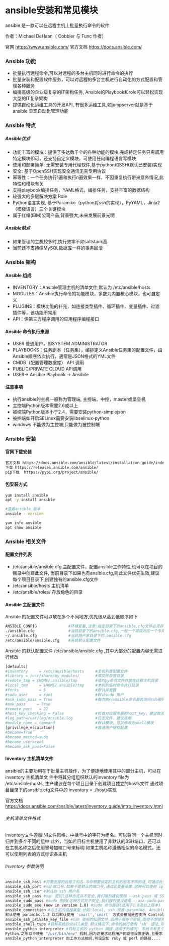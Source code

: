 # ansible安装和常见模块

ansible 是一款可以在远程主机上批量执行命令的软件  

作者：Michael DeHaan（ Cobbler 与 Func 作者）

官网 https://www.ansible.com/    官方文档  https://docs.ansible.com/



### Ansible 功能

* 批量执行远程命令,可以对远程的多台主机同时进行命令的执行
* 批量安装和配置软件服务，可以对远程的多台主机进行自动化的方式配置和管理各种服务
* 编排高级的企业级复杂的IT架构任务, Ansible的Playbook和role可以轻松实现大型的IT复杂架构
* 提供自动化运维工具的开发API, 有很多运维工具,如jumpserver就是基于 ansible 实现自动化管理功能

### Ansible 特点

##### Ansible优点
* 功能丰富的模块：提供了多达数千个的各种功能的模块,完成特定任务只需调用特定模块即可，还支持自定义模块，可使用任何编程语言写模块
* 使用和部署简单: 无需安装专用代理软件,基于python和SSH(默认已安装)实现
* 安全: 基于OpenSSH实现安全通讯无需专用协议
* 幂等性：一个任务执行1遍和执行n遍效果一样，不因重复执行带来意外情况,此特性和模块有关
* 支持playbook编排任务，YAML格式，编排任务，支持丰富的数据结构
* 较强大的多层解决方案 Role
* Python语言实现, 基于Paramiko（python对ssh的实现），PyYAML，Jinja2（模板语言）三个关键模块
* 属于红帽(IBM)公司产品,背景强大,未来发展前景光明


##### Ansible缺点

* 如果管理的主机较多时,执行效率不如saltstack高
* 当前还不支持像MySQL数据库一样的事务回滚


### Ansible 架构

####  Ansible 组成

* INVENTORY：Ansible管理主机的清单文件,默认为 /etc/ansible/hosts
* MODULES：Ansible执行命令的功能模块，多数为内置核心模块，也可自定义
* PLUGINS：模块功能的补充，如连接类型插件、循环插件、变量插件、过滤插件等，该功能不常用
* API：供第三方程序调用的应用程序编程接口


#### Ansible 命令执行来源

* USER 普通用户，即SYSTEM ADMINISTRATOR
* PLAYBOOKS：任务剧本（任务集），编排定义Ansible任务集的配置文件，由Ansible顺序依次执行，通常是JSON格式的YML文件
* CMDB（配置管理数据库） API 调用
* PUBLIC/PRIVATE CLOUD API调用
* USER-> Ansible Playbook -> Ansibile

####  注意事项

* 执行ansible的主机一般称为管理端, 主控端，中控，master或堡垒机
* 主控端Python版本需要2.6或以上
* 被控端Python版本小于2.4，需要安装python-simplejson
* 被控端如开启SELinux需要安装libselinux-python
* windows 不能做为主控端,只能做为被控制端



### Ansible 安装


#### 官网下载安装
```bash
官方文档 https://docs.ansible.com/ansible/latest/installation_guide/index.html
下载 https://releases.ansible.com/ansible/
pip下载  https://pypi.org/project/ansible/
```

#### 包安装方式
```bash
yum install ansible
apt -y install ansible

#查看ansible 版本
ansible --version

yum info ansible
apt show ansible
```



### Ansible 相关文件

#### 配置文件列表
* /etc/ansible/ansible.cfg 主配置文件，配置ansible工作特性,也可以在项目的目录中创建此文件,
当前目录下如果也有ansible.cfg,则此文件优先生效,建议每个项目目录下,创建独有的ansible.cfg文件
* /etc/ansible/hosts 主机清单
* /etc/ansible/roles/ 存放角色的目录


#### Ansible 主配置文件
Ansible 的配置文件可以放在多个不同地方,优先级从高到低顺序如下

```bash
ANSIBLE_CONFIG              #环境变量,注意:指定目录下的ansible.cfg文件必须存在才能生效
./ansible.cfg               #当前目录下的ansible.cfg,一般一个项目对应一个专用配置文件,推荐使用
~/.ansible.cfg              #当前用户家目录下的.ansible.cfg
/etc/ansible/ansible.cfg    #系统默认配置文件
```

Ansible 的默认配置文件 /etc/ansible/ansible.cfg ,其中大部分的配置内容无需进行修改

```bash
[defaults]
#inventory     = /etc/ansible/hosts     #主机列表配置文件
#library = /usr/share/my_modules/       #库文件存放目录
#remote_tmp = $HOME/.ansible/tmp        #临时py命令文件存放在远程主机目录
#local_tmp     = $HOME/.ansible/tmp     #本机的临时命令执行目录
#forks         = 5                      #默认并发数
#sudo_user     = root                   #默认sudo 用户
#ask_sudo_pass = True                   #每次执行ansible命令是否询问ssh密码
#ask_pass     = True   
#remote_port   = 22
#host_key_checking = False              #检查对应服务器的host_key，建议取消此行注释,实现第一次连接自动信任目标主机
#log_path=/var/log/ansible.log          #日志文件，建议启用
#module_name = command                  #默认模块，可以修改为shell模块
[privilege_escalation]                  #普通用户提权配置
#become=True
#become_method=sudo
#become_user=root
#become_ask_pass=False
```
#### Inventory 主机清单文件

ansible的主要功用在于批量主机操作，为了便捷地使用其中的部分主机，可以在inventory 主机清单文
件中将其分组组织默认的inventory file为 /etc/ansible/hosts, 生产建议在每个项目目录下创建项目独立的hosts文件
通过项目目录下的ansible.cfg文件中的 inventory = ./hosts实现

官方文档  https://docs.ansible.com/ansible/latest/inventory_guide/intro_inventory.html


###### 主机清单文件格式

inventory文件遵循INI文件风格，中括号中的字符为组名。可以将同一个主机同时归并到多个不同的组中
此外，当如若目标主机使用了非默认的SSH端口，还可以在主机名称之后使用冒号加端口号来标明
如果主机名称遵循相似的命名模式，还可以使用列表的方式标识各主机


###### Inventory 参数说明
```bash
ansible_ssh_host #将要连接的远程主机名.与你想要设定的主机的别名不同的话,可通过此变量设置.
ansible_ssh_port #ssh端口号.如果不是默认的端口号,通过此变量设置.这种可以使用 ip:端口  192.168.1.100:2222
ansible_ssh_user #默认的 ssh 用户名
ansible_ssh_pass #ssh 密码(这种方式并不安全,我们强烈建议使用 --ask-pass 或 SSH 密钥)
ansible_sudo_pass #sudo 密码(这种方式并不安全,我们强烈建议使用 --ask-sudo-pass)
ansible_sudo_exe (new in version 1.8) #sudo 命令路径(适用于1.8及以上版本)
ansible_connection #与主机的连接类型.比如:local, ssh 或者 paramiko. Ansible 1.2 以前
默认使用 paramiko.1.2 以后默认使用 'smart','smart' 方式会根据是否支持 ControlPersist, 来判断'ssh' 方式是否可行.
ansible_ssh_private_key_file #ssh 使用的私钥文件.适用于有多个密钥,而你不想使用 SSH 代理的情况.
ansible_shell_type #目标系统的shell类型.默认情况下,命令的执行使用 'sh' 语法,可设置为 'csh' 或 'fish'.
ansible_python_interpreter #目标主机的 python 路径.适用于的情况: 系统中有多个 Python,  或者命令路径不是"/usr/bin/python",比如 \*BSD, 或者 /usr/bin/python 不是 2.X 版本的
Python.之所以不使用 "/usr/bin/env" 机制,因为这要求远程用户的路径设置正确,且要求 "python"  可执行程序名不可为 python以外的名字(实际有可能名为python26).与
ansible_python_interpreter 的工作方式相同,可设定如 ruby 或 perl 的路径....
```





